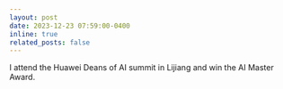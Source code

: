 ```yaml
---
layout: post
date: 2023-12-23 07:59:00-0400
inline: true
related_posts: false
---
```

I attend the Huawei Deans of AI summit in Lijiang and win the AI Master Award.